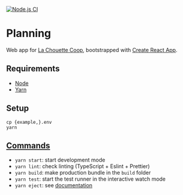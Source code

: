[![Node.js CI](https://github.com/lachouettecoop/planning/actions/workflows/node.js.yml/badge.svg)](https://github.com/lachouettecoop/planning/actions/workflows/node.js.yml)

# Planning

Web app for [La Chouette Coop](https://lachouettecoop.fr/), bootstrapped with [Create React App](https://github.com/facebook/create-react-app).

## Requirements

- [Node](https://nodejs.org/)
- [Yarn](https://yarnpkg.com/)

## Setup

    cp {example,}.env
    yarn

## [Commands](https://create-react-app.dev/docs/available-scripts/)

- `yarn start`: start development mode
- `yarn lint`: check linting (TypeScript + Eslint + Prettier)
- `yarn build`: make production bundle in the `build` folder
- `yarn test`: start the test runner in the interactive watch mode
- `yarn eject`: see [documentation](https://create-react-app.dev/docs/available-scripts/#npm-run-eject)
